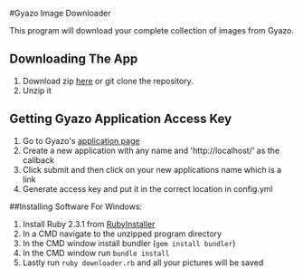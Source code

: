 #Gyazo Image Downloader

This program will download your complete collection of images from Gyazo.

## Downloading The App
1. Download zip [here](https://github.com/jhubbardsf/qyazo-image-downloader/archive/master.zip) or git clone the repository.
2. Unzip it

## Getting Gyazo Application Access Key
1. Go to Gyazo's [application page](https://gyazo.com/oauth/applications)
2. Create a new application with any name and 'http://localhost/' as the callback
3. Click submit and then click on your new applications name which is a link
4. Generate access key and put it in the correct location in config.yml

##Installing Software
For Windows:

1. Install Ruby 2.3.1 from [RubyInstaller](http://rubyinstaller.org/downloads/)
2. In a CMD navigate to the unzipped program directory
3. In the CMD window install bundler (`gem install bundler`)
4. In the CMD window run `bundle install`
5. Lastly run `ruby downloader.rb` and all your pictures will be saved